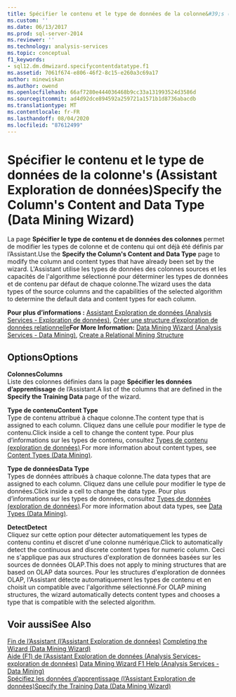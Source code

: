 ```yaml
---
title: Spécifier le contenu et le type de données de la colonne&#39;s (Assistant Exploration de données) | Microsoft Docs
ms.custom: ''
ms.date: 06/13/2017
ms.prod: sql-server-2014
ms.reviewer: ''
ms.technology: analysis-services
ms.topic: conceptual
f1_keywords:
- sql12.dm.dmwizard.specifycontentdatatype.f1
ms.assetid: 7061f674-e806-46f2-8c15-e260a3c69a17
author: minewiskan
ms.author: owend
ms.openlocfilehash: 66af7280e444036468b9cc33a131993524d3586d
ms.sourcegitcommit: ad4d92dce894592a259721a1571b1d8736abacdb
ms.translationtype: MT
ms.contentlocale: fr-FR
ms.lasthandoff: 08/04/2020
ms.locfileid: "87612499"
---
```

# <a name="specify-the-column39s-content-and-data-type-data-mining-wizard"></a><span data-ttu-id="55b77-102">Spécifier le contenu et le type de données de la colonne&#39;s (Assistant Exploration de données)</span><span class="sxs-lookup"><span data-stu-id="55b77-102">Specify the Column&#39;s Content and Data Type (Data Mining Wizard)</span></span>
  <span data-ttu-id="55b77-103">La page **Spécifier le type de contenu et de données des colonnes** permet de modifier les types de colonne et de contenu qui ont déjà été définis par l’Assistant.</span><span class="sxs-lookup"><span data-stu-id="55b77-103">Use the **Specify the Column's Content and Data Type** page to modify the column and content types that have already been set by the wizard.</span></span> <span data-ttu-id="55b77-104">L'Assistant utilise les types de données des colonnes sources et les capacités de l'algorithme sélectionné pour déterminer les types de données et de contenu par défaut de chaque colonne.</span><span class="sxs-lookup"><span data-stu-id="55b77-104">The wizard uses the data types of the source columns and the capabilities of the selected algorithm to determine the default data and content types for each column.</span></span>  
  
 <span data-ttu-id="55b77-105">**Pour plus d’informations :** [Assistant Exploration de données &#40;Analysis Services - Exploration de données&#41;](data-mining/data-mining-wizard-analysis-services-data-mining.md), [Créer une structure d’exploration de données relationnelle](data-mining/create-a-relational-mining-structure.md)</span><span class="sxs-lookup"><span data-stu-id="55b77-105">**For More Information:** [Data Mining Wizard &#40;Analysis Services - Data Mining&#41;](data-mining/data-mining-wizard-analysis-services-data-mining.md), [Create a Relational Mining Structure](data-mining/create-a-relational-mining-structure.md)</span></span>  
  
## <a name="options"></a><span data-ttu-id="55b77-106">Options</span><span class="sxs-lookup"><span data-stu-id="55b77-106">Options</span></span>  
 <span data-ttu-id="55b77-107">**Colonnes**</span><span class="sxs-lookup"><span data-stu-id="55b77-107">**Columns**</span></span>  
 <span data-ttu-id="55b77-108">Liste des colonnes définies dans la page **Spécifier les données d’apprentissage** de l’Assistant.</span><span class="sxs-lookup"><span data-stu-id="55b77-108">A list of the columns that are defined in the **Specify the Training Data** page of the wizard.</span></span>  
  
 <span data-ttu-id="55b77-109">**Type de contenu**</span><span class="sxs-lookup"><span data-stu-id="55b77-109">**Content Type**</span></span>  
 <span data-ttu-id="55b77-110">Type de contenu attribué à chaque colonne.</span><span class="sxs-lookup"><span data-stu-id="55b77-110">The content type that is assigned to each column.</span></span> <span data-ttu-id="55b77-111">Cliquez dans une cellule pour modifier le type de contenu.</span><span class="sxs-lookup"><span data-stu-id="55b77-111">Click inside a cell to change the content type.</span></span> <span data-ttu-id="55b77-112">Pour plus d’informations sur les types de contenu, consultez [Types de contenu &#40;exploration de données&#41;](data-mining/content-types-data-mining.md).</span><span class="sxs-lookup"><span data-stu-id="55b77-112">For more information about content types, see [Content Types &#40;Data Mining&#41;](data-mining/content-types-data-mining.md).</span></span>  
  
 <span data-ttu-id="55b77-113">**Type de données**</span><span class="sxs-lookup"><span data-stu-id="55b77-113">**Data Type**</span></span>  
 <span data-ttu-id="55b77-114">Types de données attribués à chaque colonne.</span><span class="sxs-lookup"><span data-stu-id="55b77-114">The data types that are assigned to each column.</span></span> <span data-ttu-id="55b77-115">Cliquez dans une cellule pour modifier le type de données.</span><span class="sxs-lookup"><span data-stu-id="55b77-115">Click inside a cell to change the data type.</span></span> <span data-ttu-id="55b77-116">Pour plus d’informations sur les types de données, consultez [Types de données &#40;exploration de données&#41;](data-mining/data-types-data-mining.md).</span><span class="sxs-lookup"><span data-stu-id="55b77-116">For more information about data types, see [Data Types &#40;Data Mining&#41;](data-mining/data-types-data-mining.md).</span></span>  
  
 <span data-ttu-id="55b77-117">**Detect**</span><span class="sxs-lookup"><span data-stu-id="55b77-117">**Detect**</span></span>  
 <span data-ttu-id="55b77-118">Cliquez sur cette option pour détecter automatiquement les types de contenu continu et discret d'une colonne numérique.</span><span class="sxs-lookup"><span data-stu-id="55b77-118">Click to automatically detect the continuous and discrete content types for numeric column.</span></span> <span data-ttu-id="55b77-119">Ceci ne s'applique pas aux structures d'exploration de données basées sur les sources de données OLAP.</span><span class="sxs-lookup"><span data-stu-id="55b77-119">This does not apply to mining structures that are based on OLAP data sources.</span></span> <span data-ttu-id="55b77-120">Pour les structures d'exploration de données OLAP, l'Assistant détecte automatiquement les types de contenu et en choisit un compatible avec l'algorithme sélectionné.</span><span class="sxs-lookup"><span data-stu-id="55b77-120">For OLAP mining structures, the wizard automatically detects content types and chooses a type that is compatible with the selected algorithm.</span></span>  
  
## <a name="see-also"></a><span data-ttu-id="55b77-121">Voir aussi</span><span class="sxs-lookup"><span data-stu-id="55b77-121">See Also</span></span>  
 <span data-ttu-id="55b77-122">[Fin de l’Assistant &#40;l’Assistant Exploration de données&#41;](completing-the-wizard-data-mining-wizard.md) </span><span class="sxs-lookup"><span data-stu-id="55b77-122">[Completing the Wizard &#40;Data Mining Wizard&#41;](completing-the-wizard-data-mining-wizard.md) </span></span>  
 <span data-ttu-id="55b77-123">[Aide (F1) de l’Assistant Exploration de données &#40;Analysis Services-exploration de données&#41;](data-mining-wizard-f1-help-analysis-services-data-mining.md) </span><span class="sxs-lookup"><span data-stu-id="55b77-123">[Data Mining Wizard F1 Help &#40;Analysis Services - Data Mining&#41;](data-mining-wizard-f1-help-analysis-services-data-mining.md) </span></span>  
 [<span data-ttu-id="55b77-124">Spécifiez les données d’apprentissage &#40;l’Assistant Exploration de données&#41;</span><span class="sxs-lookup"><span data-stu-id="55b77-124">Specify the Training Data &#40;Data Mining Wizard&#41;</span></span>](specify-the-training-data-data-mining-wizard.md)  
  
  
